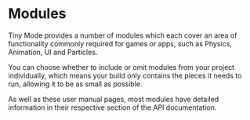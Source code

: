 # Modules

Tiny Mode provides a number of modules which each cover an area of functionality commonly required for games or apps, such as Physics, Animation, UI and Particles.

You can choose whether to include or omit modules from your project individually, which means your build only contains the pieces it needs to run, allowing it to be as small as possible.

As well as these user manual pages, most modules have detailed information in their respective section of the API documentation.
